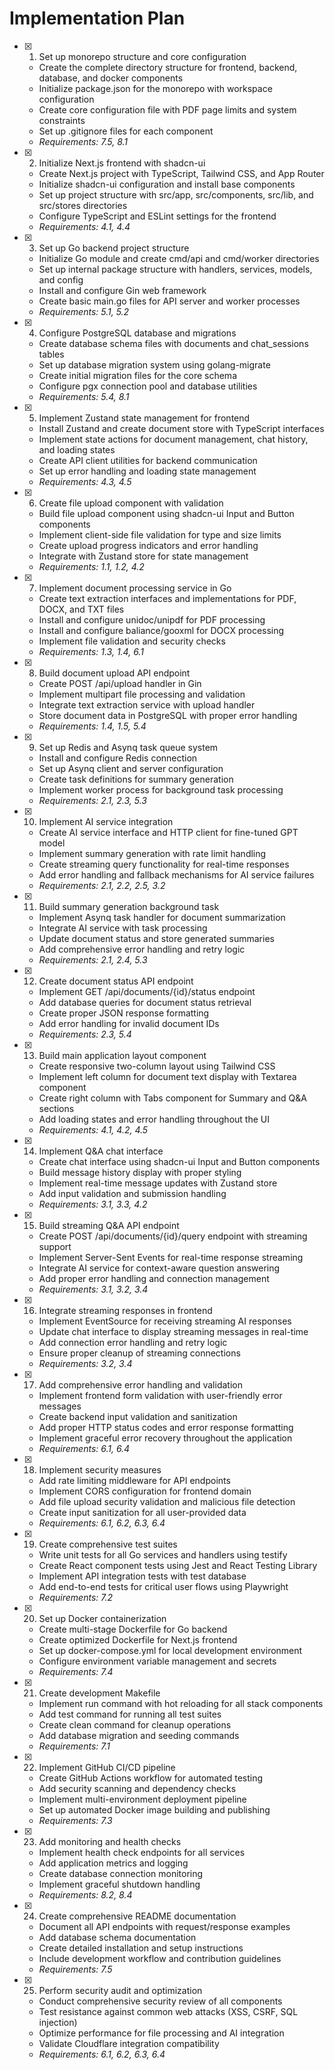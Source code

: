 # Implementation Plan

- [x] 1. Set up monorepo structure and core configuration
  - Create the complete directory structure for frontend, backend, database, and docker components
  - Initialize package.json for the monorepo with workspace configuration
  - Create core configuration file with PDF page limits and system constraints
  - Set up .gitignore files for each component
  - _Requirements: 7.5, 8.1_

- [x] 2. Initialize Next.js frontend with shadcn-ui
  - Create Next.js project with TypeScript, Tailwind CSS, and App Router
  - Initialize shadcn-ui configuration and install base components
  - Set up project structure with src/app, src/components, src/lib, and src/stores directories
  - Configure TypeScript and ESLint settings for the frontend
  - _Requirements: 4.1, 4.4_

- [x] 3. Set up Go backend project structure
  - Initialize Go module and create cmd/api and cmd/worker directories
  - Set up internal package structure with handlers, services, models, and config
  - Install and configure Gin web framework
  - Create basic main.go files for API server and worker processes
  - _Requirements: 5.1, 5.2_

- [x] 4. Configure PostgreSQL database and migrations
  - Create database schema files with documents and chat_sessions tables
  - Set up database migration system using golang-migrate
  - Create initial migration files for the core schema
  - Configure pgx connection pool and database utilities
  - _Requirements: 5.4, 8.1_

- [x] 5. Implement Zustand state management for frontend
  - Install Zustand and create document store with TypeScript interfaces
  - Implement state actions for document management, chat history, and loading states
  - Create API client utilities for backend communication
  - Set up error handling and loading state management
  - _Requirements: 4.3, 4.5_

- [x] 6. Create file upload component with validation
  - Build file upload component using shadcn-ui Input and Button components
  - Implement client-side file validation for type and size limits
  - Create upload progress indicators and error handling
  - Integrate with Zustand store for state management
  - _Requirements: 1.1, 1.2, 4.2_

- [x] 7. Implement document processing service in Go
  - Create text extraction interfaces and implementations for PDF, DOCX, and TXT files
  - Install and configure unidoc/unipdf for PDF processing
  - Install and configure baliance/gooxml for DOCX processing
  - Implement file validation and security checks
  - _Requirements: 1.3, 1.4, 6.1_

- [x] 8. Build document upload API endpoint
  - Create POST /api/upload handler in Gin
  - Implement multipart file processing and validation
  - Integrate text extraction service with upload handler
  - Store document data in PostgreSQL with proper error handling
  - _Requirements: 1.4, 1.5, 5.4_

- [x] 9. Set up Redis and Asynq task queue system
  - Install and configure Redis connection
  - Set up Asynq client and server configuration
  - Create task definitions for summary generation
  - Implement worker process for background task processing
  - _Requirements: 2.1, 2.3, 5.3_

- [x] 10. Implement AI service integration
  - Create AI service interface and HTTP client for fine-tuned GPT model
  - Implement summary generation with rate limit handling
  - Create streaming query functionality for real-time responses
  - Add error handling and fallback mechanisms for AI service failures
  - _Requirements: 2.1, 2.2, 2.5, 3.2_

- [x] 11. Build summary generation background task
  - Implement Asynq task handler for document summarization
  - Integrate AI service with task processing
  - Update document status and store generated summaries
  - Add comprehensive error handling and retry logic
  - _Requirements: 2.1, 2.4, 5.3_

- [x] 12. Create document status API endpoint
  - Implement GET /api/documents/{id}/status endpoint
  - Add database queries for document status retrieval
  - Create proper JSON response formatting
  - Add error handling for invalid document IDs
  - _Requirements: 2.3, 5.4_

- [x] 13. Build main application layout component
  - Create responsive two-column layout using Tailwind CSS
  - Implement left column for document text display with Textarea component
  - Create right column with Tabs component for Summary and Q&A sections
  - Add loading states and error handling throughout the UI
  - _Requirements: 4.1, 4.2, 4.5_

- [x] 14. Implement Q&A chat interface
  - Create chat interface using shadcn-ui Input and Button components
  - Build message history display with proper styling
  - Implement real-time message updates with Zustand store
  - Add input validation and submission handling
  - _Requirements: 3.1, 3.3, 4.2_

- [x] 15. Build streaming Q&A API endpoint
  - Create POST /api/documents/{id}/query endpoint with streaming support
  - Implement Server-Sent Events for real-time response streaming
  - Integrate AI service for context-aware question answering
  - Add proper error handling and connection management
  - _Requirements: 3.1, 3.2, 3.4_

- [x] 16. Integrate streaming responses in frontend
  - Implement EventSource for receiving streaming AI responses
  - Update chat interface to display streaming messages in real-time
  - Add connection error handling and retry logic
  - Ensure proper cleanup of streaming connections
  - _Requirements: 3.2, 3.4_

- [x] 17. Add comprehensive error handling and validation
  - Implement frontend form validation with user-friendly error messages
  - Create backend input validation and sanitization
  - Add proper HTTP status codes and error response formatting
  - Implement graceful error recovery throughout the application
  - _Requirements: 6.1, 6.4_

- [x] 18. Implement security measures
  - Add rate limiting middleware for API endpoints
  - Implement CORS configuration for frontend domain
  - Add file upload security validation and malicious file detection
  - Create input sanitization for all user-provided data
  - _Requirements: 6.1, 6.2, 6.3, 6.4_

- [x] 19. Create comprehensive test suites
  - Write unit tests for all Go services and handlers using testify
  - Create React component tests using Jest and React Testing Library
  - Implement API integration tests with test database
  - Add end-to-end tests for critical user flows using Playwright
  - _Requirements: 7.2_

- [x] 20. Set up Docker containerization
  - Create multi-stage Dockerfile for Go backend
  - Create optimized Dockerfile for Next.js frontend
  - Set up docker-compose.yml for local development environment
  - Configure environment variable management and secrets
  - _Requirements: 7.4_

- [x] 21. Create development Makefile
  - Implement run command with hot reloading for all stack components
  - Add test command for running all test suites
  - Create clean command for cleanup operations
  - Add database migration and seeding commands
  - _Requirements: 7.1_

- [x] 22. Implement GitHub CI/CD pipeline
  - Create GitHub Actions workflow for automated testing
  - Add security scanning and dependency checks
  - Implement multi-environment deployment pipeline
  - Set up automated Docker image building and publishing
  - _Requirements: 7.3_

- [x] 23. Add monitoring and health checks
  - Implement health check endpoints for all services
  - Add application metrics and logging
  - Create database connection monitoring
  - Implement graceful shutdown handling
  - _Requirements: 8.2, 8.4_

- [x] 24. Create comprehensive README documentation
  - Document all API endpoints with request/response examples
  - Add database schema documentation
  - Create detailed installation and setup instructions
  - Include development workflow and contribution guidelines
  - _Requirements: 7.5_

- [x] 25. Perform security audit and optimization
  - Conduct comprehensive security review of all components
  - Test resistance against common web attacks (XSS, CSRF, SQL injection)
  - Optimize performance for file processing and AI integration
  - Validate Cloudflare integration compatibility
  - _Requirements: 6.1, 6.2, 6.3, 6.4_